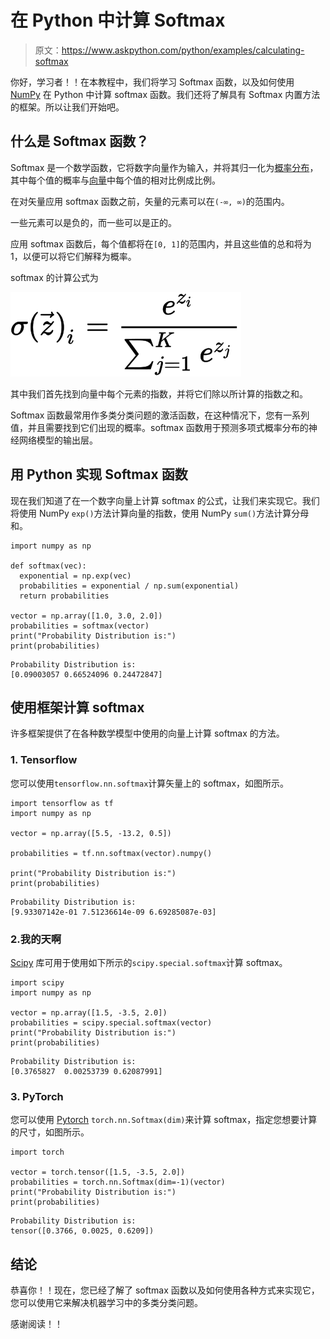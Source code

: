 # 在 Python 中计算 Softmax

> 原文：<https://www.askpython.com/python/examples/calculating-softmax>

你好，学习者！！在本教程中，我们将学习 Softmax 函数，以及如何使用 [NumPy](https://www.askpython.com/python-modules/numpy/numpy-universal-functions) 在 Python 中计算 softmax 函数。我们还将了解具有 Softmax 内置方法的框架。所以让我们开始吧。

## 什么是 Softmax 函数？

Softmax 是一个数学函数，它将数字向量作为输入，并将其归一化为[概率分布](https://www.askpython.com/python/examples/probability-distributions)，其中每个值的概率与[向量](https://www.askpython.com/python-modules/numpy/numpy-vectorization)中每个值的相对比例成比例。

在对矢量应用 softmax 函数之前，矢量的元素可以在`(-∞, ∞)`的范围内。

一些元素可以是负的，而一些可以是正的。

应用 softmax 函数后，每个值都将在`[0, 1]`的范围内，并且这些值的总和将为 1，以便可以将它们解释为概率。

softmax 的计算公式为

![\sigma(\vec{z})_{i}=\frac{e^{z_{i}}}{\sum_{j=1}^{K} e^{z_{j}}}](img/1a8bd6a051ad1d623c3c036cfd34f9a8.png)

其中我们首先找到向量中每个元素的指数，并将它们除以所计算的指数之和。

Softmax 函数最常用作多类分类问题的激活函数，在这种情况下，您有一系列值，并且需要找到它们出现的概率。softmax 函数用于预测多项式概率分布的神经网络模型的输出层。

## 用 Python 实现 Softmax 函数

现在我们知道了在一个数字向量上计算 softmax 的公式，让我们来实现它。我们将使用 NumPy `exp()`方法计算向量的指数，使用 NumPy `sum()`方法计算分母和。

```
import numpy as np

def softmax(vec):
  exponential = np.exp(vec)
  probabilities = exponential / np.sum(exponential)
  return probabilities

vector = np.array([1.0, 3.0, 2.0])
probabilities = softmax(vector)
print("Probability Distribution is:")
print(probabilities)

```

```
Probability Distribution is:
[0.09003057 0.66524096 0.24472847]

```

## 使用框架计算 softmax

许多框架提供了在各种数学模型中使用的向量上计算 softmax 的方法。

### 1\. Tensorflow

您可以使用`tensorflow.nn.softmax`计算矢量上的 softmax，如图所示。

```
import tensorflow as tf
import numpy as np

vector = np.array([5.5, -13.2, 0.5])

probabilities = tf.nn.softmax(vector).numpy()

print("Probability Distribution is:")
print(probabilities)

```

```
Probability Distribution is:
[9.93307142e-01 7.51236614e-09 6.69285087e-03]

```

### 2.我的天啊

[Scipy](https://www.askpython.com/python-modules/python-scipy) 库可用于使用如下所示的`scipy.special.softmax`计算 softmax。

```
import scipy
import numpy as np

vector = np.array([1.5, -3.5, 2.0])
probabilities = scipy.special.softmax(vector)
print("Probability Distribution is:")
print(probabilities)

```

```
Probability Distribution is:
[0.3765827  0.00253739 0.62087991]

```

### 3\. PyTorch

您可以使用 [Pytorch](https://www.askpython.com/python-modules/pytorch) `torch.nn.Softmax(dim)`来计算 softmax，指定您想要计算的尺寸，如图所示。

```
import torch

vector = torch.tensor([1.5, -3.5, 2.0])
probabilities = torch.nn.Softmax(dim=-1)(vector)
print("Probability Distribution is:")
print(probabilities)

```

```
Probability Distribution is:
tensor([0.3766, 0.0025, 0.6209])

```

## 结论

恭喜你！！现在，您已经了解了 softmax 函数以及如何使用各种方式来实现它，您可以使用它来解决机器学习中的多类分类问题。

感谢阅读！！